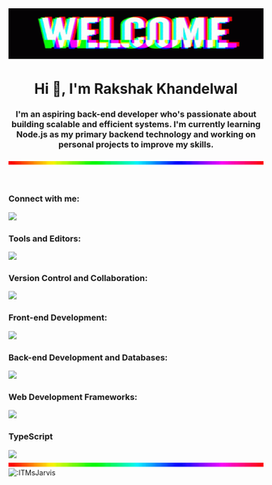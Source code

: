 
<img src="./banner-welcome.gif" alt="RGB Rainbow Line" width="1000" height="100"/>


<h1 align="center">Hi 👋, I'm Rakshak Khandelwal</h1>
<h3 align="center">I'm an aspiring back-end developer who's passionate about building scalable and efficient systems. I'm currently learning Node.js as my primary backend technology and working on personal projects to improve my skills.
</h3>

<img src="./rgb-rainbow.gif" alt="RGB Rainbow Line" width="1000"/>


<p align="left"> <a href="https://twitter.com/" target="blank"><img src="https://img.shields.io/twitter/follow/?logo=twitter&style=for-the-badge" alt="" /></a> </p>


<div class="strip-container">
  <div class="strip red"></div>
    <div class="strip green"></div>
    <div class="strip blue"></div>
</div>


<h3 align="left">Connect with me:</h3>
<p align="left">
<a href="https://www.linkedin.com/in/rakshak-khandelwal-358782249/" target="blank"><img src="https://skillicons.dev/icons?i=linkedin" /></a>
</p>



 <h3 align="left">Tools and Editors:</h3>
<img src="https://skillicons.dev/icons?i=stackoverflow,vscode" />
<h3 align="left">Version Control and Collaboration:</h3>
 <img src="https://skillicons.dev/icons?i=github,discord" />
 
 
<h3 align="left">Front-end Development:</h3>
 <img src="https://skillicons.dev/icons?i=bootstrap,codepen,css,figma,js,react,sass,vue,wordpress" />
<h3 align="left">Back-end Development and Databases: </h3>
<img src="https://skillicons.dev/icons?i=mysql,nodejs" />
<h3 align="left">Web Development Frameworks:</h3>
<img src="https://skillicons.dev/icons?i=nextjs" />
<h3 align="left">TypeScript</h3>
<img src="https://skillicons.dev/icons?i=ts" />



<img src="./rgb-rainbow.gif" alt="RGB Rainbow Line" width="1500"/>

<img src="https://count.getloli.com/get/@:ITMsJarvis" alt=":ITMsJarvis" />
